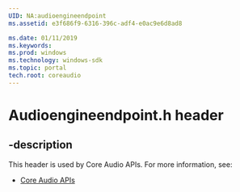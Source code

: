 ```yaml
---
UID: NA:audioengineendpoint
ms.assetid: e3f686f9-6316-396c-adf4-e0ac9e6d8ad8

ms.date: 01/11/2019
ms.keywords: 
ms.prod: windows
ms.technology: windows-sdk
ms.topic: portal
tech.root: coreaudio
---
```


# Audioengineendpoint.h header


## -description


This header is used by Core Audio APIs. For more information, see:

- [Core Audio APIs](../_coreaudio/index.md)

